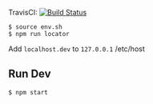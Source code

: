 TravisCI: [![Build Status](https://travis-ci.org/bs-blog/be.svg?branch=master)](https://travis-ci.org/bs-blog/be)  


```
$ source env.sh
$ npm run locator 
```

Add `localhost.dev` to `127.0.0.1` /etc/host


## Run Dev
```
$ npm start
```
